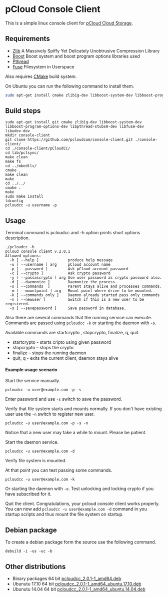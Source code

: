 # pCloud Console Client

This is a simple linux console client for [pCloud Cloud Storage](https://www.pcloud.com/).

## Requirements

- [Zlib](http://zlib.net/)  A Massively Spiffy Yet Delicately Unobtrusive Compression Library
- [Boost](http://www.boost.org/) Boost system and boost program options libraries used
- [Pthread](http://www.gnu.org/)
- [Fuse](https://github.com/libfuse/libfuse) Filesystem in Userspace
  
Also requires [CMake](https://cmake.org/) build system.

On Ubuntu you can run the following command to install them.

```bash
sudo apt-get install cmake zlib1g-dev libboost-system-dev libboost-program-options-dev libpthread-stubs0-dev libfuse-dev libudev-dev
```

## Build steps

```
sudo apt-get install git cmake zlib1g-dev libboost-system-dev libboost-program-options-dev libpthread-stubs0-dev libfuse-dev libudev-dev
mkdir console-client
git clone https://github.com/pcloudcom/console-client.git ./console-client/
cd ./console-client/pCloudCC/
cd lib/pclsync/
make clean
make fs
cd ../mbedtls/
cmake .
make clean
make
cd ../../
cmake .
make
sudo make install
ldconfig
pcloudcc -u username -p
```

## Usage

Terminal command is pcloudcc and -h option prints short options description.

```
./pcloudcc -h  
pCloud console client v.2.0.1
Allowed options:
  -h [ --help ]             produce help message
  -u [ --username ] arg     pCloud account name
  -p [ --password ]         Ask pCloud account password
  -c [ --crypto ]           Ask crypto password
  -y [ --passascrypto ] arg Use user password as crypto password also.
  -d [ --daemonize ]        Daemonize the process.
  -o [ --commands  ]        Parent stays alive and processes commands.
  -m [ --mountpoint ] arg   Mount point where drive to be mounted.
  -k [ --commands_only ]    Daemon already started pass only commands
  -n [ --newuser ]          Switch if this is a new user to be registered.
  -s [ --savepassword ]     Save password in database.
```

Also there are several commands that the running service can execute.
Commands are passed using `pcloudcc -k` or starting the daemon with `-o`.

Available commands are startcrypto <crypto pass>, stopcrypto, finalize, q, quit.

- startcrypto <crypto pass> - starts cripto using given password
- stopcrypto – stops the crypto
- finalize – stops the running daemon
- quit, q - exits the current client, daemon stays alive

#### Example usage scenario

Start the service manually.

```
pcloudcc -u user@example.com -p -s
```

Enter password and use `-s` switch to save the password.

Verify that file system starts and mounts normally. If you don't have existing user use the `-n` switch to register new user.

```
pcloudcc -u user@example.com -p -s -n
```

Notice that a new user may take a while to mount. Please be patient.

Start the daemon service.

```
pcloudcc -u user@example.com -d
```

Verify file system is mounted.

At that point you can test passing some commands.

```
pcloudcc -u user@example.com -k
```

Or starting the daemon with `-o`. Test unlocking and locking crypto if you have subscribed for it.

Quit the client. Congratulations, your pcloud console client works properly.
You can now add `pcloudcc -u user@example.com -d` command in you startup scripts
and thus mount the file system on startup.

## Debian package

To create a debian package form the source use the following command.

```
debuild -i -us -uc -b
```
 
## Other distributions

- Binary packages 64 bit
  [pcloudcc_2.0.1-1_amd64.deb](https://my.pcloud.com/publink/show?code=XZv1aQ7ZkEd1Vr0gj3hTteoDtujd481o7amk)
- Ubunutu 17.10 64 bit
  [pcloudcc_2.0.1-1_amd64_ubuntu.17.10.deb](https://my.pcloud.com/publink/show?code=XZFeaQ7ZH1nHUfK4MLzGdeCvmmJywBUFANyy)
- Ubunutu 14.04 64 bit
  [pcloudcc_2.0.1-1_amd64_ubuntu.14.04.deb](https://my.pcloud.com/publink/show?code=XZSeaQ7ZFPq1g8oowJXyXap7KKzTtSKoACHy)
